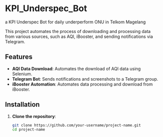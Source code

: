 # KPI_Underspec_Bot

a KPI Underspec Bot for daily underperform ONU in Telkom Magelang

This project automates the process of downloading and processing data from various sources, such as AQI, iBooster, and sending notifications via Telegram.

## Features

- **AQI Data Download**: Automates the download of AQI data using Selenium.
- **Telegram Bot**: Sends notifications and screenshots to a Telegram group.
- **iBooster Automation**: Automates data processing and download from iBooster.

## Installation

1. **Clone the repository**:
   ```bash
   git clone https://github.com/your-username/project-name.git
   cd project-name
